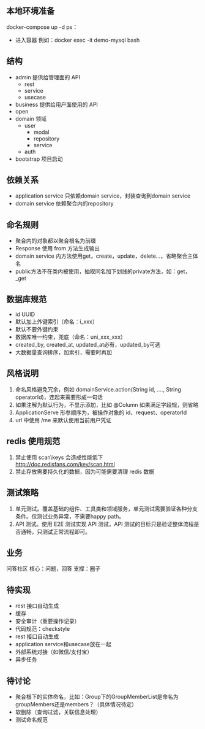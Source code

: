 ## 本地环境准备
docker-compose up -d
ps：
- 进入容器 例如：docker exec -it demo-mysql bash 
 
## 结构
- admin 提供给管理面的 API
    - rest
    - service
    - usecase
- business 提供给用户面使用的 API
- open
- domain 领域
    - user 
        - modal
        - repository
        - service
    - auth
- bootstrap 项目启动

## 依赖关系
- application service 只依赖domain service，封装查询到domain service
- domain service 依赖聚合内的repository

## 命名规则
- 聚合内的对象都以聚合根名为前缀
- Response 使用 from 方法生成输出 
- domain service 内方法使用get，create，update，delete...，省略聚合主体名
- public方法不在类内被使用，抽取同名加下划线的private方法，如：get，_get

## 数据库规范
  - id UUID
  - 默认加上外键索引（命名：i_xxx）
  - 默认不要外键约束
  - 数据库唯一约束，兜底（命名：uni_xxx_xxx）
  - created_by, created_at, updated_at必有，updated_by可选
  - 大数据量查询排序，加索引，需要时再加

## 风格说明

1. 命名风格避免冗余，例如 domainService.action(String id, ...., String operatorId)，连起来需要形成一句话
2. 如果注解为默认行为，不显示添加，比如 @Column 如果满足字段规，则省略
3. ApplicationServe 形参顺序为，被操作对象的 id、request、operatorId
4. url 中使用 /me 来默认使用当前用户凭证

## redis 使用规范

1. 禁止使用 scan\keys 会造成性能低下 http://doc.redisfans.com/key/scan.html
2. 禁止存放需要持久化的数据，因为可能需要清理 redis 数据

## 测试策略

1. 单元测试。覆盖基础的组件、工具类和领域服务，单元测试需要验证各种分支条件。仅测试业务异常，不需要happy path。
2. API 测试。使用 E2E 测试实现 API 测试，API 测试的目标只是验证整体流程是否通畅，只测试正常流程即可。

## 业务
问答社区
核心：问题，回答
支撑：圈子

## 待实现
- rest 接口自动生成
- 缓存
- 安全审计（重要操作记录）
- 代码规范：checkstyle
- rest 接口自动生成
- application service和usecase放在一起
- 外部系统对接（如微信/支付宝）
- 异步任务

## 待讨论
- 聚合根下的实体命名，比如：Group下的GroupMemberList是命名为groupMembers还是members？（具体情况待定）
- 软删除（查询过滤，关联信息处理）
- 测试命名规范

